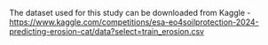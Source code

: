 The dataset used for this study can be downloaded from Kaggle - https://www.kaggle.com/competitions/esa-eo4soilprotection-2024-predicting-erosion-cat/data?select=train_erosion.csv
